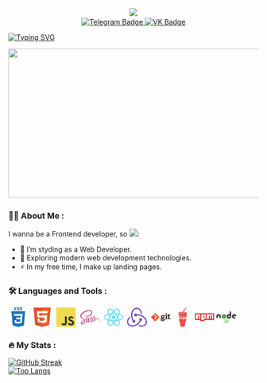 <!-- ****************** шапка ****************** -->
<div id="header" align="center">
  <img src="https://i.giphy.com/media/v1.Y2lkPTc5MGI3NjExdzF0amx5eW1hOGVrOTN3YWRwcWNsM2RjNXV4eTMwYWdrOHFwN2YweSZlcD12MV9pbnRlcm5hbF9naWZfYnlfaWQmY3Q9Zw/bGgsc5mWoryfgKBx1u/giphy.gif" width="150"/>
</div>

<div id="badges" align="center">
  <a href="https://t.me/cute_ass_ducks">
    <img src="https://img.icons8.com/?size=100&id=63306&format=png&color=000000" alt="Telegram Badge" width="40" height="40"/>
  </a>
  <a href="https://vk.com/google_was_my_idea">
    <img src="https://img.icons8.com/?size=100&id=13977&format=png&color=000000" alt="VK Badge" width="40" height="40" />
  </a>
</div>

<a href="https://git.io/typing-svg"><img src="https://readme-typing-svg.demolab.com?font=Fira+Code&weight=700&size=24&pause=1000&center=true&width=600&lines=Hello%2C+World!++Let's+be+friends%3F;Please+%F0%9F%91%89%F0%9F%91%88" alt="Typing SVG" /></a>

<!-- ****************** обо мне ****************** -->
<div align="center">
  <img src="https://media.giphy.com/media/dWesBcTLavkZuG35MI/giphy.gif" width="600" height="300"/>
</div>

### :woman_technologist: About Me :
I wanna be a Frontend developer, so <img src="https://media.giphy.com/media/WUlplcMpOCEmTGBtBW/giphy.gif" width="30">:
- :telescope: I’m styding as a Web Developer.
- :seedling: Exploring modern web development technologies.
- :zap: In my free time, I make up landing pages.

### :hammer_and_wrench: Languages and Tools :
<div>
  <img src="https://github.com/devicons/devicon/blob/master/icons/css3/css3-plain-wordmark.svg"  title="CSS3" alt="CSS" width="40" height="40"/>&nbsp;
  <img src="https://github.com/devicons/devicon/blob/master/icons/html5/html5-original.svg" title="HTML5" alt="HTML" width="40" height="40"/>&nbsp;
  <img src="https://github.com/devicons/devicon/blob/master/icons/javascript/javascript-original.svg" title="JavaScript" alt="JavaScript" width="40" height="40"/>&nbsp;
  <img src="https://github.com/devicons/devicon/blob/master/icons/sass/sass-original.svg" title="SASS" alt="SASS" width="40" height="40"/>&nbsp;
  <img src="https://raw.githubusercontent.com/devicons/devicon/6910f0503efdd315c8f9b858234310c06e04d9c0/icons/react/react-original.svg" title="React.js" alt="React.js" width="40" height="40"/>&nbsp;
  <img src="https://github.com/devicons/devicon/blob/master/icons/redux/redux-original.svg" title="Redux" alt="Redux" width="40" height="40"/>&nbsp;
  <img src="https://github.com/devicons/devicon/blob/master/icons/git/git-original-wordmark.svg" title="Git" **alt="Git" width="40" height="40"/>
  <img src="https://raw.githubusercontent.com/devicons/devicon/6910f0503efdd315c8f9b858234310c06e04d9c0/icons/gulp/gulp-plain.svg" title="Gulp" **alt="Gulp" width="40" height="40"/>
  <img src="https://raw.githubusercontent.com/devicons/devicon/6910f0503efdd315c8f9b858234310c06e04d9c0/icons/npm/npm-original-wordmark.svg" title="Npm" **alt="Npm" width="40" height="40"/>
  <img src="https://raw.githubusercontent.com/devicons/devicon/6910f0503efdd315c8f9b858234310c06e04d9c0/icons/nodejs/nodejs-original-wordmark.svg" title="Node JS" **alt="Node JS" width="40" height="40"/>
</div>

### :fire: My Stats :
[![GitHub Streak](https://github-readme-streak-stats.herokuapp.com?user=Shipy4kaRU&theme=highcontrast&border_radius=8)](https://git.io/streak-stats)  
[![Top Langs](https://github-readme-stats.vercel.app/api/top-langs/?username=Shipy4kaRU&layout=compact&theme=vision-friendly-dark)](https://github.com/anuraghazra/github-readme-stats)
